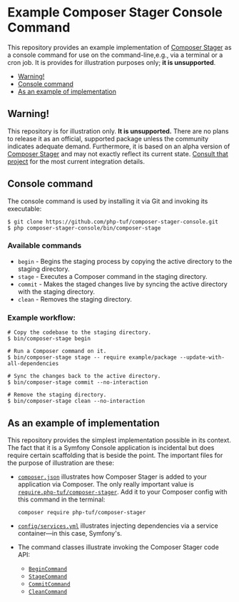 # Example Composer Stager Console Command

 This repository provides an example implementation of [Composer Stager](https://github.com/php-tuf/composer-stager) as a console command for use on the command-line,e.g., via a terminal or a cron job. It is provides for illustration purposes only; **it is unsupported**.

* [Warning!](#warning)
* [Console command](#console-command)
* [As an example of implementation](#as-an-example-of-implementation)

## Warning!

This repository is for illustration only. **It is unsupported.** There are no plans to release it as an official, supported package unless the community indicates adequate demand. Furthermore, it is based on an alpha version of [Composer Stager](https://github.com/php-tuf/composer-stager/tree/v0.5.0) and may not exactly reflect its current state. [Consult that project](https://github.com/php-tuf/composer-stager) for the most current integration details.

## Console command

The console command is used by installing it via Git and invoking its executable:

```shell
$ git clone https://github.com/php-tuf/composer-stager-console.git
$ php composer-stager-console/bin/composer-stage
```

### Available commands

* `begin` - Begins the staging process by copying the active directory to the staging directory.
* `stage` - Executes a Composer command in the staging directory.
* `commit` - Makes the staged changes live by syncing the active directory with the staging directory.
* `clean` - Removes the staging directory.

### Example workflow:

```shell
# Copy the codebase to the staging directory.
$ bin/composer-stage begin

# Run a Composer command on it.
$ bin/composer-stage stage -- require example/package --update-with-all-dependencies

# Sync the changes back to the active directory.
$ bin/composer-stage commit --no-interaction

# Remove the staging directory.
$ bin/composer-stage clean --no-interaction
```

## As an example of implementation

This repository provides the simplest implementation possible in its context. The fact that it is a Symfony Console application is incidental but does require certain scaffolding that is beside the point. The important files for the purpose of illustration are these:

* [`composer.json`](composer.json) illustrates how Composer Stager is added to your application via Composer. The only really important value is [`require.php-tuf/composer-stager`](composer.json#L17). Add it to your Composer config with this command in the terminal:

      composer require php-tuf/composer-stager

* [`config/services.yml`](config/services.yml) illustrates injecting dependencies via a service container—in this case, Symfony's.
* The command classes illustrate invoking the Composer Stager code API:
  * [`BeginCommand`](src/Console/Command/BeginCommand.php)
  * [`StageCommand`](src/Console/Command/StageCommand.php)
  * [`CommitCommand`](src/Console/Command/CommitCommand.php)
  * [`CleanCommand`](src/Console/Command/CleanCommand.php)
